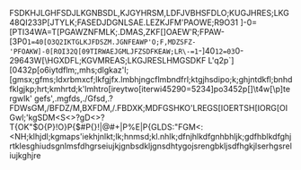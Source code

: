 FSDKHJLGHFSDJLKGNBSDL,KJGYHRSM,LDFJVBHSFDLO;KUGJHRES;LKG48QI233P[JTYLK;FASEDJDGNLSAE.LEZKJFM'PAOWE;R9O31  ]-0=[PTI34WA=T[PGAWZNFMLK;.DMAS,ZKF[]OAEW'R;FPAW-[3P0`1=40[O3Q2IKTGLKJFDSZM.JGNFEAWP'O;F,MDZSFZ-'PFOAKW]-0[ROI32Q[09TIRWAEJGMLJFZSDFKEAW;LR\-=1`-]40`12=03`0-29643W[\HGXDFL;KGVMREAS;LKGJRESLHMGSDKF
L'q2p\`][0432p[o6iytdflm;,mhs;dlgkaz'l;[gmsx;gfms;ldxrbmxcf;lkfgjfx.lmbhjngcflmbndfrl;ktgjhsdipo;k;ghjntdkfl;bnhdfklgjkp;hrt;kmhrtd;k'lmhtro[ireytwo[iterwi45290=5234]po3452p[]\t4w[\p]tergwlk'
gefs',.mgfds,./Gfsd,.?FDWsGM,/BFDZ/M,BXFDM,/.FBDXK;MDFGSHKO'LREGS[IOERTSH[IORG[OIGwl;'kgSDM<S<>?gD<>?T{OK"$O{P}!O}P{$#P{}!|@#+|P%E|P{GLDS:"FGM<:<NH;klhjdl;kgmaps'iekhjnlkt;lk;hnmsd;kl.nhlk;dfnjhlkdfgnhbhljk;gdfhblkdfghjrtklesghiudsgnlmsfdhgrseiujkjgnbsdkljgnsdhtygojsrengbkljsdfhgkjlserhgsreliujkghjre

<!---
mitzyy7/mitzyy7 is a ✨ special ✨ repository because its `README.md` (this file) appears on your GitHub profile.
You can click the Preview link to take a look at your changes.
--->
